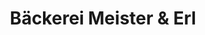 ---
title: "Bäckerei Meister & Erl"
url: /murnau-am-staffelsee/baeckerei-meister-und-erl/
shop: Bäckerei
---